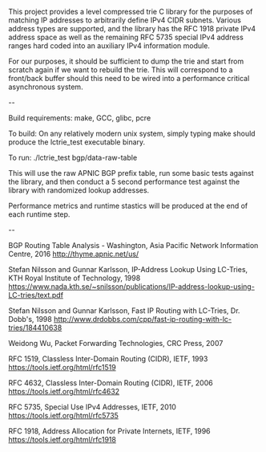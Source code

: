 This project provides a level compressed trie C library
for the purposes of matching IP addresses to arbitrarily
define IPv4 CIDR subnets.  Various address types are
supported, and the library has the RFC 1918 private IPv4
address space as well as the remaining RFC 5735 special
IPv4 address ranges hard coded into an auxiliary IPv4
information module.

For our purposes, it should be sufficient to dump the trie
and start from scratch again if we want to rebuild the trie.
This will correspond to a front/back buffer should this need
to be wired into a performance critical asynchronous system.

--

Build requirements:
make, GCC, glibc, pcre

To build:
On any relatively modern unix system, simply typing make should
produce the lctrie_test executable binary.

To run:
./lctrie_test bgp/data-raw-table

This will use the raw APNIC BGP prefix table, run some basic
tests against the library, and then conduct a 5 second performance
test against the library with randomized lookup addresses.

Performance metrics and runtime stastics will be produced at the
end of each runtime step.

--

BGP Routing Table Analysis - Washington, Asia Pacific Network Information Centre, 2016
http://thyme.apnic.net/us/

Stefan Nilsson and Gunnar Karlsson, IP-Address Lookup Using LC-Tries, KTH Royal Institute of Technology, 1998
https://www.nada.kth.se/~snilsson/publications/IP-address-lookup-using-LC-tries/text.pdf

Stefan Nilsson and Gunnar Karlsson, Fast IP Routing with LC-Tries, Dr. Dobb's, 1998
http://www.drdobbs.com/cpp/fast-ip-routing-with-lc-tries/184410638

Weidong Wu, Packet Forwarding Technologies, CRC Press, 2007

RFC 1519, Classless Inter-Domain Routing (CIDR), IETF, 1993
https://tools.ietf.org/html/rfc1519

RFC 4632, Classless Inter-Domain Routing (CIDR), IETF, 2006
https://tools.ietf.org/html/rfc4632

RFC 5735, Special Use IPv4 Addresses, IETF, 2010
https://tools.ietf.org/html/rfc5735

RFC 1918, Address Allocation for Private Internets, IETF, 1996
https://tools.ietf.org/html/rfc1918
